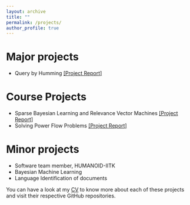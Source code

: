 ```yaml
---
layout: archive
title: ""
permalink: /projects/
author_profile: true
---
```


# Major projects
* Query by Humming [[Project Report]](https://github.com/wasif1508/Query-by-Humming/blob/master/QbH_Report.pdf)

# Course Projects
* Sparse Bayesian Learning and Relevance Vector Machines [[Project Report]](https://github.com/wasif1508/EE698Z_Course_Project/blob/main/Paper_Review.pdf)
* Solving Power Flow Problems [[Project Report]](https://drive.google.com/file/d/1pK2_L9mLdtUxh7wEiGgTwt72aW4ByH9L/view?usp=sharing)

# Minor projects
* Software team member, HUMANOID-IITK
* Bayesian Machine Learning
* Language Identification of documents

You can have a look at my [CV](/cv/) to know more about each of these projects and visit their respective GitHub repositories.

